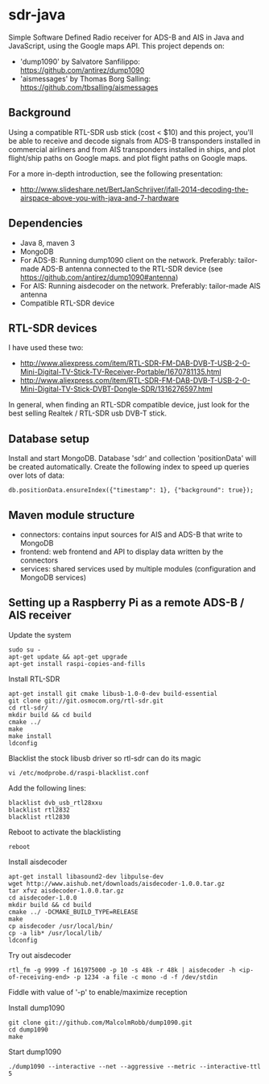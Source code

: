 sdr-java
==================
Simple Software Defined Radio receiver for ADS-B and AIS in Java and JavaScript, using the Google maps API.
This project depends on:
* 'dump1090' by Salvatore Sanfilippo: https://github.com/antirez/dump1090
* 'aismessages' by Thomas Borg Salling: https://github.com/tbsalling/aismessages
 
Background
---
Using a compatible RTL-SDR usb stick (cost < $10) and this project, you'll be able to receive and decode signals 
from ADS-B transponders installed in commercial airliners and from AIS transponders installed in ships, and plot
flight/ship paths on Google maps.
 and plot flight paths on Google maps.

For a more in-depth introduction, see the following presentation:
* http://www.slideshare.net/BertJanSchrijver/jfall-2014-decoding-the-airspace-above-you-with-java-and-7-hardware

Dependencies
---
- Java 8, maven 3
- MongoDB
- For ADS-B: Running dump1090 client on the network. Preferably: tailor-made ADS-B antenna connected to the RTL-SDR device (see https://github.com/antirez/dump1090#antenna)
- For AIS: Running aisdecoder on the network. Preferably: tailor-made AIS antenna
- Compatible RTL-SDR device


RTL-SDR devices
---
I have used these two:
* http://www.aliexpress.com/item/RTL-SDR-FM-DAB-DVB-T-USB-2-0-Mini-Digital-TV-Stick-TV-Receiver-Portable/1670781135.html
* http://www.aliexpress.com/item/RTL-SDR-FM-DAB-DVB-T-USB-2-0-Mini-Digital-TV-Stick-DVBT-Dongle-SDR/1316276597.html

In general, when finding an RTL-SDR compatible device, just look for the best selling Realtek / RTL-SDR usb DVB-T stick.


Database setup
---
Install and start MongoDB. Database 'sdr' and collection 'positionData' will be created automatically.
Create the following index to speed up queries over lots of data:
```
db.positionData.ensureIndex({"timestamp": 1}, {"background": true});
```

Maven module structure
---
* connectors: contains input sources for AIS and ADS-B that write to MongoDB
* frontend: web frontend and API to display data written by the connectors
* services: shared services used by multiple modules (configuration and MongoDB services)


Setting up a Raspberry Pi as a remote ADS-B / AIS receiver
---

Update the system
```
sudo su -
apt-get update && apt-get upgrade
apt-get install raspi-copies-and-fills
```

Install RTL-SDR
```
apt-get install git cmake libusb-1.0-0-dev build-essential
git clone git://git.osmocom.org/rtl-sdr.git
cd rtl-sdr/
mkdir build && cd build
cmake ../
make
make install
ldconfig
```

Blacklist the stock libusb driver so rtl-sdr can do its magic
```
vi /etc/modprobe.d/raspi-blacklist.conf
```

Add the following lines:
```
blacklist dvb_usb_rtl28xxu
blacklist rtl2832
blacklist rtl2830
```

Reboot to activate the blacklisting
```
reboot
```

Install aisdecoder
```
apt-get install libasound2-dev libpulse-dev
wget http://www.aishub.net/downloads/aisdecoder-1.0.0.tar.gz
tar xfvz aisdecoder-1.0.0.tar.gz
cd aisdecoder-1.0.0
mkdir build && cd build
cmake ../ -DCMAKE_BUILD_TYPE=RELEASE
make
cp aisdecoder /usr/local/bin/
cp -a lib* /usr/local/lib/
ldconfig
```

Try out aisdecoder
```
rtl_fm -g 9999 -f 161975000 -p 10 -s 48k -r 48k | aisdecoder -h <ip-of-receiving-end> -p 1234 -a file -c mono -d -f /dev/stdin
```

Fiddle with value of '-p' to enable/maximize reception


Install dump1090
```
git clone git://github.com/MalcolmRobb/dump1090.git
cd dump1090
make
```

Start dump1090
```
./dump1090 --interactive --net --aggressive --metric --interactive-ttl 5
```



